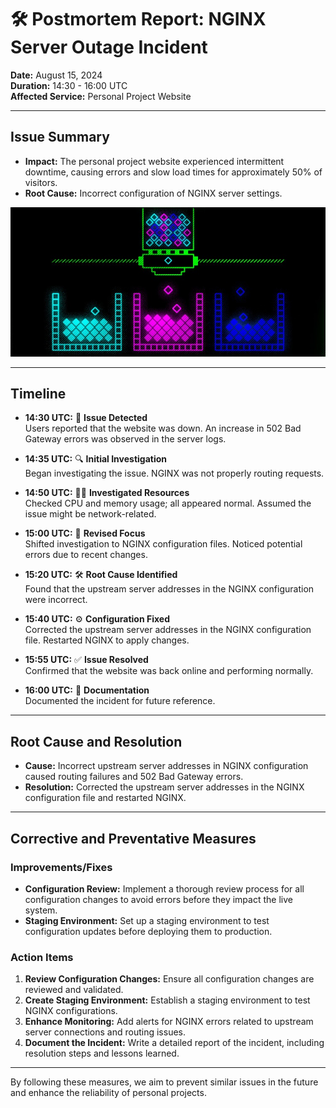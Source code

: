 # 🛠️ Postmortem Report: NGINX Server Outage Incident

**Date:** August 15, 2024  
**Duration:** 14:30 - 16:00 UTC  
**Affected Service:** Personal Project Website  

---

## Issue Summary

- **Impact:** The personal project website experienced intermittent downtime, causing errors and slow load times for approximately 50% of visitors.
- **Root Cause:** Incorrect configuration of NGINX server settings.

![NGINX Issue Overview](./nginx.jpg)  

---

## Timeline

- **14:30 UTC:** 🚨 **Issue Detected**  
  Users reported that the website was down. An increase in 502 Bad Gateway errors was observed in the server logs.

- **14:35 UTC:** 🔍 **Initial Investigation**  
  Began investigating the issue. NGINX was not properly routing requests.

- **14:50 UTC:** 🕵️‍♂️ **Investigated Resources**  
  Checked CPU and memory usage; all appeared normal. Assumed the issue might be network-related.

- **15:00 UTC:** 🔄 **Revised Focus**  
  Shifted investigation to NGINX configuration files. Noticed potential errors due to recent changes.

- **15:20 UTC:** 🛠️ **Root Cause Identified**  
  Found that the upstream server addresses in the NGINX configuration were incorrect.

- **15:40 UTC:** ⚙️ **Configuration Fixed**  
  Corrected the upstream server addresses in the NGINX configuration file. Restarted NGINX to apply changes.

- **15:55 UTC:** ✅ **Issue Resolved**  
  Confirmed that the website was back online and performing normally.

- **16:00 UTC:** 📝 **Documentation**  
  Documented the incident for future reference.

---

## Root Cause and Resolution

- **Cause:** Incorrect upstream server addresses in NGINX configuration caused routing failures and 502 Bad Gateway errors.
- **Resolution:** Corrected the upstream server addresses in the NGINX configuration file and restarted NGINX.

---

## Corrective and Preventative Measures

### Improvements/Fixes

- **Configuration Review:** Implement a thorough review process for all configuration changes to avoid errors before they impact the live system.
- **Staging Environment:** Set up a staging environment to test configuration updates before deploying them to production.

### Action Items

1. **Review Configuration Changes:** Ensure all configuration changes are reviewed and validated.
2. **Create Staging Environment:** Establish a staging environment to test NGINX configurations.
3. **Enhance Monitoring:** Add alerts for NGINX errors related to upstream server connections and routing issues.
4. **Document the Incident:** Write a detailed report of the incident, including resolution steps and lessons learned.

---

By following these measures, we aim to prevent similar issues in the future and enhance the reliability of personal projects.

